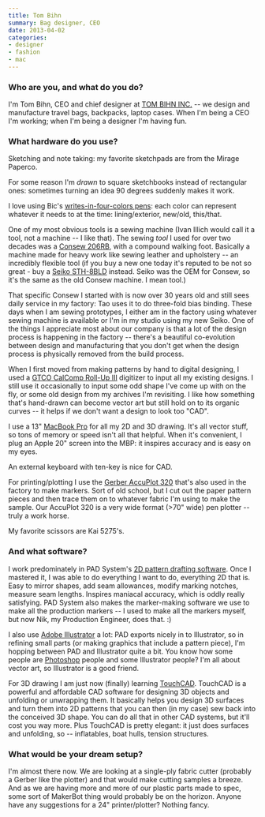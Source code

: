 ```yaml
---
title: Tom Bihn
summary: Bag designer, CEO
date: 2013-04-02
categories:
- designer
- fashion
- mac
---
```


### Who are you, and what do you do?

I'm Tom Bihn, CEO and chief designer at [TOM BIHN INC.](http://www.tombihn.com/ "Tom Bihn's website.") -- we design and manufacture travel bags, backpacks, laptop cases. When I'm being a CEO I'm working; when I'm being a designer I'm having fun.

### What hardware do you use?

Sketching and note taking: my favorite sketchpads are from the Mirage Paperco.

For some reason I'm *drawn* to square sketchbooks instead of rectangular ones: sometimes turning an idea 90 degrees suddenly makes it work.

I love using Bic's [writes-in-four-colors pens][4-color]: each color can represent whatever it needs to at the time: lining/exterior, new/old, this/that.

One of my most obvious tools is a sewing machine (Ivan Illich would call it a tool, not a machine -- I like that). The sewing *tool* I used for over two decades was a [Consew 206RB][206rb-5], with a compound walking foot. Basically a machine made for heavy work like sewing leather and upholstery -- an incredibly flexible tool (if you buy a new one today it's reputed to be not so great - buy a [Seiko STH-8BLD][sth-8bld-3] instead. Seiko was the OEM for Consew, so it's the same as the old Consew machine. I mean tool.)

That specific Consew I started with is now over 30 years old and still sees daily service in my factory: Tao uses it to do three-fold bias binding. These days when I am sewing prototypes, I either am in the factory using whatever sewing machine is available or I'm in my studio using my new Seiko. One of the things I appreciate most about our company is that a lot of the design process is happening in the factory -- there's a beautiful co-evolution between design and manufacturing that you don't get when the design process is physically removed from the build process.

When I first moved from making patterns by hand to digital designing, I used a [GTCO CalComp Roll-Up III][roll-up-iii] digitizer to input all my existing designs. I still use it occasionally to input some odd shape I've come up with on the fly, or some old design from my archives I'm revisiting. I like how something that's hand-drawn can become vector art but still hold on to its organic curves -- it helps if we don't want a design to look too "CAD".

I use a 13" [MacBook Pro][macbook-pro] for all my 2D and 3D drawing. It's all vector stuff, so tons of memory or speed isn't all that helpful. When it's convenient, I plug an Apple 20" screen into the MBP: it inspires accuracy and is easy on my eyes.

An external keyboard with ten-key is nice for CAD.

For printing/plotting I use the [Gerber AccuPlot 320][accuplot-320] that's also used in the factory to make markers. Sort of old school, but I cut out the paper pattern pieces and then trace them on to whatever fabric I'm using to make the sample. Our AccuPlot 320 is a very wide format (>70" wide) pen plotter -- truly a work horse.

My favorite scissors are Kai 5275's.

### And what software?

I work predominately in PAD System's [2D pattern drafting software][pattern.2]. Once I mastered it, I was able to do everything I want to do, everything 2D that is. Easy to mirror shapes, add seam allowances, modify marking notches, measure seam lengths. Inspires maniacal accuracy, which is oddly really satisfying. PAD System also makes the marker-making software we use to make all the production markers -- I used to make all the markers myself, but now Nik, my Production Engineer, does that. :)

I also use [Adobe Illustrator][illustrator] a lot: PAD exports nicely in to Illustrator, so in refining small parts (or making graphics that include a pattern piece), I'm hopping between PAD and Illustrator quite a bit. You know how some people are [Photoshop][] people and some Illustrator people? I'm all about vector art, so Illustrator is a good friend.

For 3D drawing I am just now (finally) learning [TouchCAD][]. TouchCAD is a powerful and affordable CAD software for designing 3D objects and unfolding or unwrapping them. It basically helps you design 3D surfaces and turn them into 2D patterns that you can then (in my case) sew back into the conceived 3D shape. You can do all that in other CAD systems, but it'll cost you way more. Plus TouchCAD is pretty elegant: it just does surfaces and unfolding, so -- inflatables, boat hulls, tension structures.

### What would be your dream setup?

I'm almost there now. We are looking at a single-ply fabric cutter (probably a Gerber like the plotter) and that would make cutting samples a breeze. And as we are having more and more of our plastic parts made to spec, some sort of MakerBot thing would probably be on the horizon. Anyone have any suggestions for a 24" printer/plotter? Nothing fancy.

[206rb-5]: https://www.consew.com/View/Consew-Model-206RB-5 "An industrial sewing machine."
[4-color]: https://corporate.bic.com "A four colour pen."
[accuplot-320]: http://web.archive.org/web/20120605063807/http://www.gerbertechnology.ru:80/eng/accuplot_100.php "A digital plotter."
[illustrator]: https://www.adobe.com/products/illustrator.html "A vector graphics editor."
[macbook-pro]: https://www.apple.com/macbook-pro/ "A laptop."
[pattern.2]: http://web.archive.org/web/20180909175014/http://www.padsystem.com:80/PadSystemWeb/pad_pattern "Pattern designing software."
[photoshop]: https://www.adobe.com/products/photoshop.html "A bitmap image editor."
[roll-up-iii]: http://web.archive.org/web/20170812125351/http://www.gtcocalcomp.com:80/large-format-digitizers/roll-up-3 "A portable digitiser."
[sth-8bld-3]: https://www.westchestersewing.com/seiko/sth-8bld-3/index.htm "An industrial sewing machine."
[touchcad]: http://www.touchcad.com/index_tc.html "3D modelling and unfolding software."
